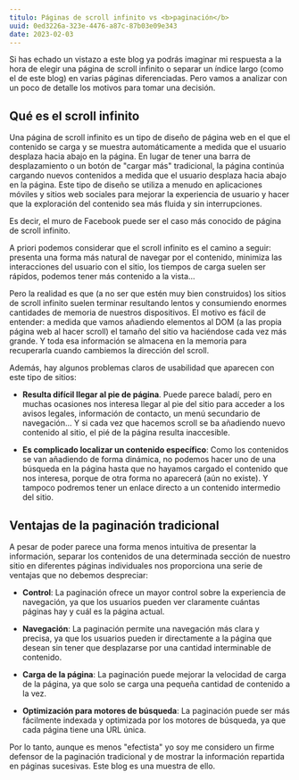 ```yaml
---
titulo: Páginas de scroll infinito vs <b>paginación</b>
uuid: 0ed3226a-323e-4476-a87c-87b03e09e343
date: 2023-02-03
---
```


Si has echado un vistazo a este blog ya podrás imaginar mi respuesta a la hora de elegir una página de scroll infinito o separar un índice largo (como el de este blog) en varias páginas diferenciadas. Pero vamos a analizar con un poco de detalle los motivos para tomar una decisión.

## Qué es el scroll infinito

Una página de scroll infinito es un tipo de diseño de página web en el que el contenido se carga y se muestra automáticamente a medida que el usuario desplaza hacia abajo en la página. En lugar de tener una barra de desplazamiento o un botón de "cargar más" tradicional, la página continúa cargando nuevos contenidos a medida que el usuario desplaza hacia abajo en la página. Este tipo de diseño se utiliza a menudo en aplicaciones móviles y sitios web sociales para mejorar la experiencia de usuario y hacer que la exploración del contenido sea más fluida y sin interrupciones.

Es decir, el muro de Facebook puede ser el caso más conocido de página de scroll infinito.

A priori podemos considerar que el scroll infinito es el camino a seguir: presenta una forma más natural de navegar por el contenido, minimiza las interacciones del usuario con el sitio, los tiempos de carga suelen ser rápidos, podemos tener más contenido a la vista...

Pero la realidad es que (a no ser que estén muy bien construidos) los sitios de scroll infinito suelen terminar resultando lentos y consumiendo enormes cantidades de memoria de nuestros dispositivos. El motivo es fácil de entender: a medida que vamos añadiendo elementos al DOM (a las propia página web al hacer scroll) el tamaño del sitio va haciéndose cada vez más grande. Y toda esa información se almacena en la memoria para recuperarla cuando cambiemos la dirección del scroll.

Además, hay algunos problemas claros de usabilidad que aparecen con este tipo de sitios:

- **Resulta difícil llegar al pie de página**. Puede parece baladí, pero en muchas ocasiones nos interesa llegar al pie del sitio para acceder a los avisos legales, información de contacto, un menú secundario de navegación... Y si cada vez que hacemos scroll se ba añadiendo nuevo contenido al sitio, el pié de la página resulta inaccesible.

- **Es complicado localizar un contenido específico**: Como los contenidos se van añadiendo de forma dinámica, no podemos hacer uno de una búsqueda en la página hasta que no hayamos cargado el contenido que nos interesa, porque de otra forma no aparecerá (aún no existe). Y tampoco podremos tener un enlace directo a un contenido intermedio del sitio.

## Ventajas de la paginación tradicional

A pesar de poder parece una forma menos intuitiva de presentar la información, separar los contenidos de una determinada sección de nuestro sitio en diferentes páginas individuales nos proporciona una serie de ventajas que no debemos despreciar:

- **Control**: La paginación ofrece un mayor control sobre la experiencia de navegación, ya que los usuarios pueden ver claramente cuántas páginas hay y cuál es la página actual.

- **Navegación**: La paginación permite una navegación más clara y precisa, ya que los usuarios pueden ir directamente a la página que desean sin tener que desplazarse por una cantidad interminable de contenido.

- **Carga de la página**: La paginación puede mejorar la velocidad de carga de la página, ya que solo se carga una pequeña cantidad de contenido a la vez.

- **Optimización para motores de búsqueda**: La paginación puede ser más fácilmente indexada y optimizada por los motores de búsqueda, ya que cada página tiene una URL única.

Por lo tanto, aunque es menos "efectista" yo soy me considero un firme defensor de la paginación tradicional y de mostrar la información repartida en páginas sucesivas. Este blog es una muestra de ello.
